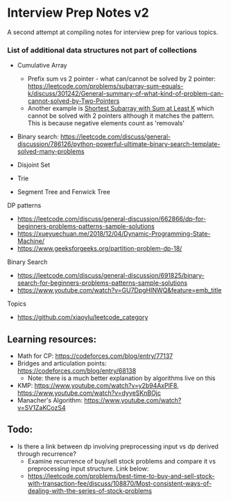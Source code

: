 # Interview Prep Notes v2

A second attempt at compiling notes for interview prep for various topics.


### List of additional data structures not part of collections

- Cumulative Array
  - Prefix sum vs 2 pointer - what can/cannot be solved by 2 pointer: https://leetcode.com/problems/subarray-sum-equals-k/discuss/301242/General-summary-of-what-kind-of-problem-can-cannot-solved-by-Two-Pointers
  - Another example is [Shortest Subarray with Sum at Least K](https://leetcode.com/problems/shortest-subarray-with-sum-at-least-k/) which cannot be solved with 2 pointers although it matches the pattern. This is because negative elements count as 'removals'

- Binary search: https://leetcode.com/discuss/general-discussion/786126/python-powerful-ultimate-binary-search-template-solved-many-problems
- Disjoint Set
- Trie
- Segment Tree and Fenwick Tree

DP patterns
- https://leetcode.com/discuss/general-discussion/662866/dp-for-beginners-problems-patterns-sample-solutions
- https://xueyuechuan.me/2018/12/04/Dynamic-Programming-State-Machine/
- https://www.geeksforgeeks.org/partition-problem-dp-18/


Binary Search
- https://leetcode.com/discuss/general-discussion/691825/binary-search-for-beginners-problems-patterns-sample-solutions
- https://www.youtube.com/watch?v=GU7DpgHINWQ&feature=emb_title

Topics
- https://github.com/xiaoylu/leetcode_category

## Learning resources:

- Math for CP: https://codeforces.com/blog/entry/77137
- Bridges and articulation points: https://codeforces.com/blog/entry/68138
  - Note: there is a much better explanation by algorithms live on this
- KMP: https://www.youtube.com/watch?v=y2b94AxPlF8, https://www.youtube.com/watch?v=dyyeSKnBOjc
- Manacher's Algorithm: https://www.youtube.com/watch?v=SV1ZaKCozS4


## Todo:

- Is there a link between dp involving preprocessing input vs dp derived through recurrence?
  - Examine recurrence of buy/sell stock problems and compare it vs preprocessing input structure. Link below:
  - https://leetcode.com/problems/best-time-to-buy-and-sell-stock-with-transaction-fee/discuss/108870/Most-consistent-ways-of-dealing-with-the-series-of-stock-problems
